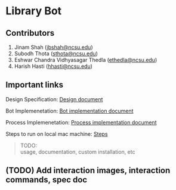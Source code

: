 # Library Bot

## Contributors

1. Jinam Shah (jbshah@ncsu.edu)
2. Subodh Thota (sthota@ncsu.edu)
3. Eshwar Chandra Vidhyasagar Thedla (ethedla@ncsu.edu)
4. Harish Hasti (hhasti@ncsu.edu)

## Important links

Design Specification: [Design document](https://github.ncsu.edu/csc510-s2022/CSC510-27/blob/master/DESIGN.md)

Bot Implemenetation: [Bot implementation document](https://github.ncsu.edu/csc510-s2022/CSC510-27/blob/master/BOT.md)

Process Implemenetation: [Process implementation document](https://github.ncsu.edu/csc510-s2022/CSC510-27/blob/master/PROCESS.md)

Steps to run on local mac machine: [Steps](https://github.ncsu.edu/csc510-s2022/CSC510-27/blob/master/BOT.md#steps-to-run-using-a-local-mac-machine)

>TODO:</br>usage, documentation, custom installation, etc

## (TODO) Add interaction images, interaction commands, spec doc
